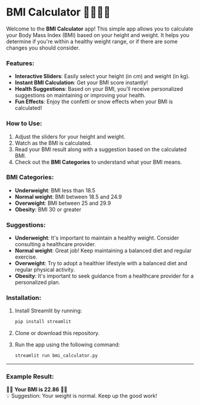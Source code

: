 
# BMI Calculator 🧑‍⚕️🏋️‍♀️

Welcome to the **BMI Calculator** app! This simple app allows you to calculate your Body Mass Index (BMI) based on your height and weight. It helps you determine if you're within a healthy weight range, or if there are some changes you should consider.

### Features:
- **Interactive Sliders**: Easily select your height (in cm) and weight (in kg).
- **Instant BMI Calculation**: Get your BMI score instantly!
- **Health Suggestions**: Based on your BMI, you’ll receive personalized suggestions on maintaining or improving your health.
- **Fun Effects**: Enjoy the confetti or snow effects when your BMI is calculated!

### How to Use:
1. Adjust the sliders for your height and weight.
2. Watch as the BMI is calculated.
3. Read your BMI result along with a suggestion based on the calculated BMI.
4. Check out the **BMI Categories** to understand what your BMI means.

### BMI Categories:
- **Underweight**: BMI less than 18.5
- **Normal weight**: BMI between 18.5 and 24.9
- **Overweight**: BMI between 25 and 29.9
- **Obesity**: BMI 30 or greater

### Suggestions:
- **Underweight**: It's important to maintain a healthy weight. Consider consulting a healthcare provider.
- **Normal weight**: Great job! Keep maintaining a balanced diet and regular exercise.
- **Overweight**: Try to adopt a healthier lifestyle with a balanced diet and regular physical activity.
- **Obesity**: It's important to seek guidance from a healthcare provider for a personalized plan.

### Installation:

1. Install Streamlit by running:
   ```bash
   pip install streamlit
   ```

2. Clone or download this repository.

3. Run the app using the following command:
   ```bash
   streamlit run bmi_calculator.py
   ```

---

### Example Result:

🧑‍⚕️ **Your BMI is 22.86** 🏋️‍♀️  
💡 Suggestion: Your weight is normal. Keep up the good work!


